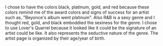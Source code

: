 I chose to have the colors black, platinum, gold, and red because these colors remind me of the award colors and signs of success for an artist such as, "Beyonce's album went platinum". Also R&B is a sexy genre and I thought red, gold, and black emboddied the sexiness for the genre. I chose to use Lover's Quarrel because it looked like it could be the signature of an artist could be like. It also represents the seductive nature of the genre. The artist page is organized by their age/year of birth.